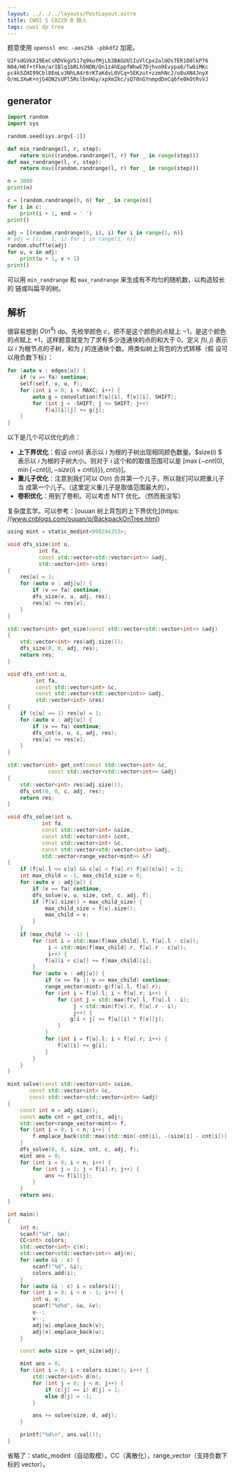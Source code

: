 ```yaml
---
layout: ../../../layouts/PostLayout.astro
title: CWOI S C0229 B 狼人
tags: cwoi dp tree 
---
```


题意使用 `openssl enc -aes256 -pbkdf2` 加密。

```
U2FsdGVkX19EeCsRDVkgV517q9kufMjLb3BAGUUlIuVlCpx2alUOsTER1O0lkP76
N04/H6f+tFkm/arIBlq1bRLh5NDN/Qn1z4hEppfWhwE7Djhvo0Evypa8/Tw6iMKc
pc4k5ZHI99Cbl8EmLv3NhLA4r6rKTaKdvL0VCq+5EKzut+zzmhNcJ/o8uXN4JnyX
O/mL3XwK+njG4ON2sUPl5RclbnHGy/xpXmZkc/sQ70nGYnmpdDnCq6fe0kOtRvVJ
```

## generator

```python
import random
import sys

random.seed(sys.argv[-1])

def min_randrange(l, r, step):
    return min((random.randrange(l, r) for _ in range(step)))
def max_randrange(l, r, step):
    return max((random.randrange(l, r) for _ in range(step)))

n = 3000
print(n)

c = [random.randrange(0, n) for _ in range(n)]
for i in c:
    print(i + 1, end = ' ')
print()

adj = [(random.randrange(0, i), i) for i in range(1, n)]
# adj = [(i - 1, i) for i in range(1, n)]
random.shuffle(adj)
for u, v in adj:
    print(u + 1, v + 1)
print()
```

可以用 `min_randrange` 和 `max_randrange` 来生成有不均匀的随机数，以构造较长的
链或叫扁平的树。

## 解析

很容易想到 $O(n^4)$ dp。先枚举颜色 $c$，把不是这个颜色的点赋上 $-1$，是这个颜色
的点赋上 $+1$，这样题意就变为了求有多少连通块的点的和大于 $0$。定义 $f(i, j)$
表示以 $i$ 为根节点的子树，和为 $j$ 的连通块个数。用类似树上背包的方式转移（假
设可以用负数下标）：

```cpp
for (auto v : edges[u]) {
	if (v == fa) continue;
	self(self, v, u, f);
	for (int i = 0; i < MAXC; i++) {
		auto g = convolution(f[u][i], f[v][i], SHIFT);
		for (int j = -SHIFT; j <= SHIFT; j++)
			f[u][i][j] += g[j];
	}
}
```

以下是几个可以优化的点：
- **上下界优化**：假设 $cnt(i)$ 表示以 $i$ 为根的子树出现相同颜色数量。$size(i)
  $ 表示以 $i$ 为根的子树大小。则对于 $i$ 这个和的取值范围可以是
  $[\max\{-cnt(0), \min\{-cnt(i), -size(i) + cnt(i)\}\}, cnt(i)]$。
- **重儿子优化**：注意到我们可以 $O(n)$ 合并第一个儿子，所以我们可以把重儿子当
  成第一个儿子。（这里定义重儿子是取值范围最大的）。
- **卷积优化**：用到了卷积。可以考虑 NTT 优化。（然而我没写）

复杂度玄学。可以参考：[ouuan 树上背包的上下界优化](https:
//www.cnblogs.com/ouuan/p/BackpackOnTree.html)

```cpp
using mint = static_modint<998244353>;

void dfs_size(int u,
	      int fa,
	      const std::vector<std::vector<int>> &adj,
	      std::vector<int> &res)
{
	res[u] = 1;
	for (auto v : adj[u]) {
		if (v == fa) continue;
		dfs_size(v, u, adj, res);
		res[u] += res[v];
	}
}

std::vector<int> get_size(const std::vector<std::vector<int>> &adj)
{ 
	std::vector<int> res(adj.size());
	dfs_size(0, 0, adj, res);
	return res;
}

void dfs_cnt(int u,
	     int fa,
	     const std::vector<int> &c,
	     const std::vector<std::vector<int>> &adj,
	     std::vector<int> &res)
{
	if (c[u] == 1) res[u] = 1;
	for (auto v : adj[u]) {
		if (v == fa) continue;
		dfs_cnt(v, u, c, adj, res);
		res[u] += res[v];
	}
}

std::vector<int> get_cnt(const std::vector<int> &c,
			 const std::vector<std::vector<int>> &adj)
{
	std::vector<int> res(adj.size());
	dfs_cnt(0, 0, c, adj, res);
	return res;
}

void dfs_solve(int u,
	       int fa,
	       const std::vector<int> &size,
	       const std::vector<int> &cnt,
	       const std::vector<int> &c,
	       const std::vector<std::vector<int>> &adj,
	       std::vector<range_vector<mint>> &f)
{
	if (f[u].l <= c[u] && c[u] < f[u].r) f[u][c[u]] = 1;
	int max_child = -1, max_child_size = 0;
	for (auto v : adj[u]) {
		if (v == fa) continue;
		dfs_solve(v, u, size, cnt, c, adj, f);
		if (f[v].size() > max_child_size) {
			max_child_size = f[v].size();
			max_child = v;
		}
	}
	if (max_child != -1) {
		for (int i = std::max(f[max_child].l, f[u].l - c[u]);
		     i < std::min(f[max_child].r, f[u].r - c[u]);
		     i++) {
			f[u][i + c[u]] += f[max_child][i];
		}
		for (auto v : adj[u]) {
			if (v == fa || v == max_child) continue;
			range_vector<mint> g(f[u].l, f[u].r);
			for (int i = f[u].l; i < f[u].r; i++) {
				for (int j = std::max(f[v].l, f[u].l - i);
				     j < std::min(f[v].r, f[u].r - i);
				     j++) {
					g[i + j] += f[u][i] * f[v][j];
				}
			}
			for (int i = f[u].l; i < f[u].r; i++) {
				f[u][i] += g[i];
			}
		}
	}
}

mint solve(const std::vector<int> &size,
	   const std::vector<int> &c,
	   const std::vector<std::vector<int>> &adj)
{
	const int n = adj.size();
	const auto cnt = get_cnt(c, adj);
	std::vector<range_vector<mint>> f;
	for (int i = 0; i < n; i++) {
		f.emplace_back(std::max(std::min(-cnt[i], -(size[i] - cnt[i])), -cnt[0]), cnt[i] + 1);
	}
	dfs_solve(0, 0, size, cnt, c, adj, f);
	mint ans = 0;
	for (int i = 0; i < n; i++) {
		for (int j = 1; j < f[i].r; j++) {
			ans += f[i][j];
		}
	}
	return ans;
}

int main()
{
	int n;
	scanf("%d", &n);
	CC<int> colors;
	std::vector<int> c(n);
	std::vector<std::vector<int>> adj(n);
	for (auto &i : c) {
		scanf("%d", &i);
		colors.add(i);
	}
	for (auto &i : c) i = colors(i);
	for (int i = 0; i < n - 1; i++) {
		int u, v;
		scanf("%d%d", &u, &v);
		u--;
		v--;
		adj[u].emplace_back(v);
		adj[v].emplace_back(u);
	}

	const auto size = get_size(adj);

	mint ans = 0;
	for (int i = 0; i < colors.size(); i++) {
		std::vector<int> d(n);
		for (int j = 0; j < n; j++) {
			if (c[j] == i) d[j] = 1;
			else d[j] = -1;
		}

		ans += solve(size, d, adj);
	}

	printf("%d\n", ans.val());
}

```

省略了：static_modint（自动取模），CC（离散化），range_vector（支持负数下标的
vector）。
